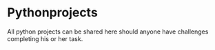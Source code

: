 # Pythonprojects
All python projects can be shared here should anyone have challenges completing his or her task.
